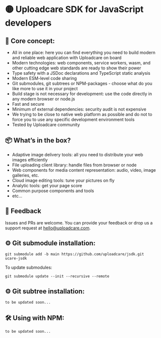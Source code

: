 # 🟡 Uploadcare SDK for JavaScript developers

## 💎 Core concept:

* All in one place: here you can find everything you need to build modern and reliable web application with Uploadcare on board
* Modern technologies: web components, service workers, wasm, and other cutting edge web standards are ready to show their power
* Type safety with a JSDoc declarations and TypeScript static analysis
* Modern ESM-level code sharing
* Git submodules, git subtrees or NPM-packages - choose what do you like more to use it in your project
* Build stage is not necessary for development: use the code directly in any modern browser or node.js
* Fast and secure
* Minimum of external dependencies: security audit is not expensive
* We trying to be close to native web platform as possible and do not to force you to use any specific development environment tools
* Tested by Uploadcare community

## 📦 What’s in the box?

* Adaptive image delivery tools: all you need to distribute your web images efficiently
* File uploading client library: handle files from browser or node 
* Web components for media content representation: audio, video, image galleries, etc.
* Cloud image editing tools: tune your pictures on fly
* Analytic tools: get your page score
* Common purpose components and tools
* etc...

## 🚀 Feedback

Issues and PRs are welcome. You can provide your feedback or drop us a support request at hello@uploadcare.com.

## ⚙️ Git submodule installation:

`git submodule add -b main https://github.com/uploadcare/jsdk.git ucare-jsdk`

To update submodules:

`git submodule update --init --recursive --remote`

## ⚙️ Git subtree installation:

`to be updated soon...`

## 🛠 Using with NPM:

`to be updated soon...`